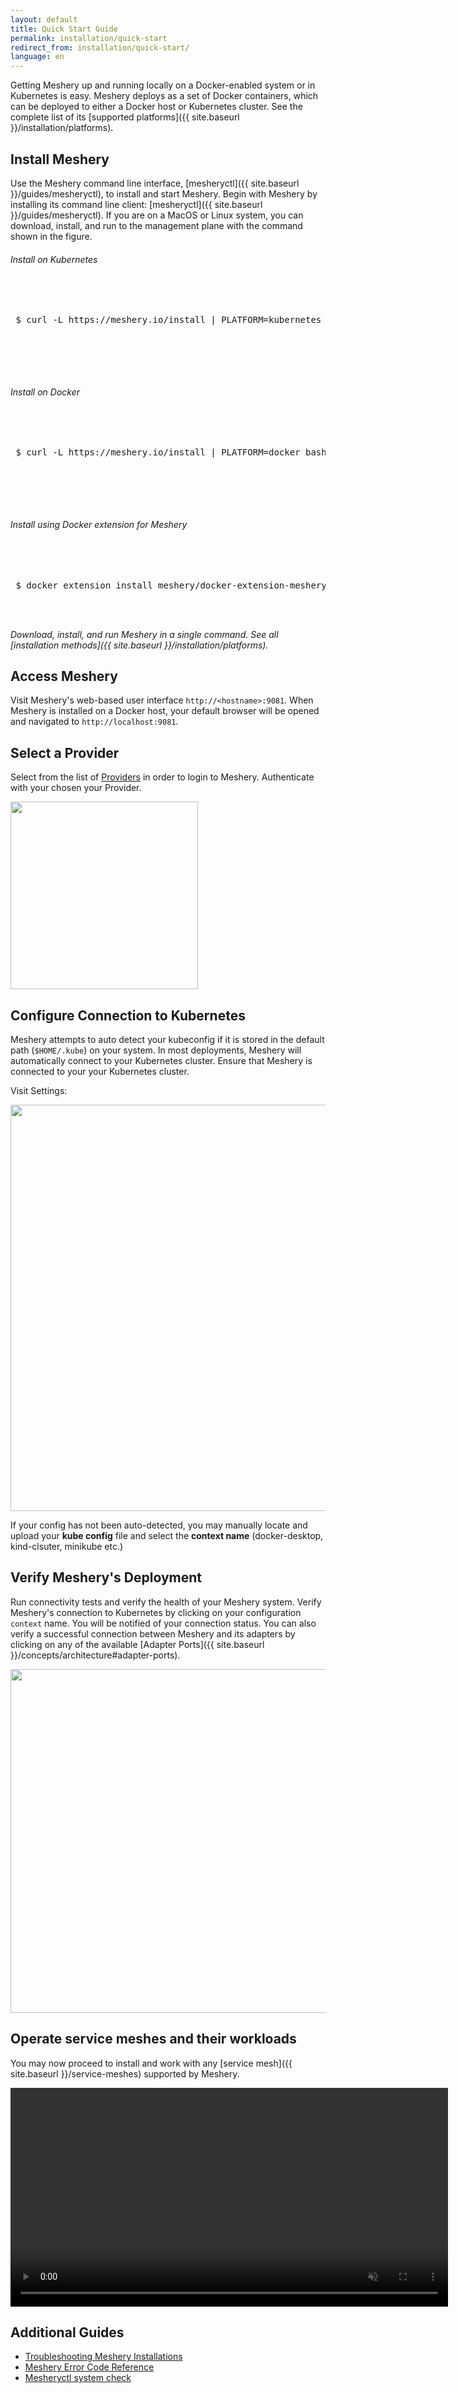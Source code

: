 ```yaml
---
layout: default
title: Quick Start Guide
permalink: installation/quick-start
redirect_from: installation/quick-start/
language: en
---
```


<a name="getting-started"></a>

Getting Meshery up and running locally on a Docker-enabled system or in Kubernetes is easy. Meshery deploys as a set of Docker containers, which can be deployed to either a Docker host or Kubernetes cluster. See the complete list of its [supported platforms]({{ site.baseurl }}/installation/platforms).

## Install Meshery

Use the Meshery command line interface, [mesheryctl]({{ site.baseurl }}/guides/mesheryctl), to install and start Meshery. Begin with Meshery by installing its command line client: [mesheryctl]({{ site.baseurl }}/guides/mesheryctl). If you are on a MacOS or Linux system, you can download, install, and run to the management plane with the command shown in the figure.

###### Install on Kubernetes

 <pre class="codeblock-pre"><div class="codeblock">
 <div class="clipboardjs">
 $ curl -L https://meshery.io/install | PLATFORM=kubernetes bash - 
 </div></div>
 </pre>
 <br>

###### Install on Docker

 <pre class="codeblock-pre"><div class="codeblock">
 <div class="clipboardjs">
 $ curl -L https://meshery.io/install | PLATFORM=docker bash - 
 </div></div>
 </pre>
 <br>

###### Install using Docker extension for Meshery

 <pre class="codeblock-pre"><div class="codeblock">
 <div class="clipboardjs">
 $ docker extension install meshery/docker-extension-meshery
 </div></div>
 </pre>

_Download, install, and run Meshery in a single command. See all [installation methods]({{ site.baseurl }}/installation/platforms)._

## Access Meshery

Visit Meshery's web-based user interface `http://<hostname>:9081`. When Meshery is installed on a Docker host, your default browser will be opened and navigated to `http://localhost:9081`.

## Select a Provider

Select from the list of [Providers]({{site.baseurl}}/extensibility#providers) in order to login to Meshery. Authenticate with your chosen your Provider.

<a href="/assets/img/meshery-server-page.png">
  <img style="width:300px;" src="/assets/img/meshery-server-page.png" />
</a>

## Configure Connection to Kubernetes

Meshery attempts to auto detect your kubeconfig if it is stored in the default path (`$HOME/.kube`) on your system. In most deployments, Meshery will automatically connect to your Kubernetes cluster. Ensure that Meshery is connected to your your Kubernetes cluster.

Visit <i class="fas fa-cog"></i> Settings:

  <a href="/assets/img/adapters/meshery-settings.png">
  <img style="width:650px;" src="/assets/img/adapters/meshery-settings.png" />
  </a>

If your config has not been auto-detected, you may manually locate and upload your **kube config** file and select the **context name** (docker-desktop, kind-clsuter, minikube etc.)

## Verify Meshery's Deployment

Run connectivity tests and verify the health of your Meshery system. Verify Meshery's connection to Kubernetes by clicking on your configuration `context` name. You will be notified of your connection status. You can also verify a successful connection between Meshery and its adapters by clicking on any of the available [Adapter Ports]({{ site.baseurl }}/concepts/architecture#adapter-ports).

<a href="/assets/img/adapters/meshery-ui.png">
<img style="width:550px;height=auto;" src="/assets/img/adapters/meshery-ui.png" />
</a>

## Operate service meshes and their workloads

You may now proceed to install and work with any [service mesh]({{ site.baseurl }}/service-meshes) supported by Meshery.

<video class="videoTest" width="700px" height="auto" autoplay muted loop>
  <source src="/assets/img/adapters/meshery-ui-setup.mp4" type="video/mp4">
 Your browser does not support the video tag
</video>

## Additional Guides

<div class="section">
    <ul>
        <li><a href="{{ site.baseurl }}/guides/troubleshooting/installation">Troubleshooting Meshery Installations</a></li>
        <li><a href="{{ site.baseurl }}/reference/error-codes">Meshery Error Code Reference</a></li>
        <li><a href="{{ site.baseurl }}/reference/mesheryctl/system/check">Mesheryctl system check</a></li> 
    </ul>
</div>  
